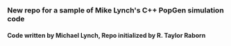 ### New repo for a sample of Mike Lynch's C++ PopGen simulation code
#### Code written by Michael Lynch, Repo initialized by R. Taylor Raborn
